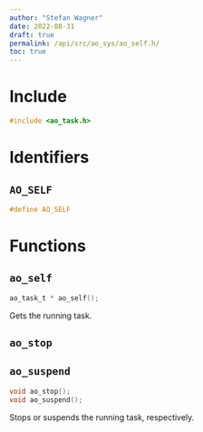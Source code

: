 ```yaml
---
author: "Stefan Wagner"
date: 2022-08-31
draft: true
permalink: /api/src/ao_sys/ao_self.h/
toc: true
---
```


# Include

```c
#include <ao_task.h>
```

# Identifiers

## `AO_SELF`

```c
#define AO_SELF
```

# Functions

## `ao_self`

```c
ao_task_t * ao_self();
```

Gets the running task.

## `ao_stop`
## `ao_suspend`

```c
void ao_stop();
void ao_suspend();
```

Stops or suspends the running task, respectively.
